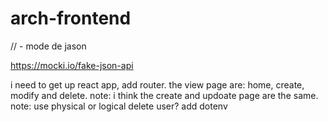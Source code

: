 # arch-frontend

// - mode de jason


https://mocki.io/fake-json-api

i need to get up react app, add router. the view page are: home, create, modify and delete. 
note: i think the create and updoate page are the same.
note:  use physical or logical delete user?
add dotenv
 

